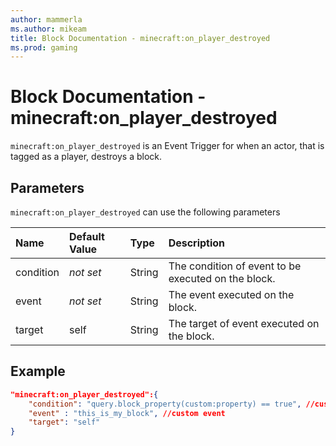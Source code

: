```yaml
---
author: mammerla
ms.author: mikeam
title: Block Documentation - minecraft:on_player_destroyed
ms.prod: gaming
---
```


# Block Documentation - minecraft:on_player_destroyed

`minecraft:on_player_destroyed` is an Event Trigger for when an actor, that is tagged as a player, destroys a block.

## Parameters

`minecraft:on_player_destroyed` can use the following parameters

|Name |Default Value  |Type  |Description  |
|:----------|:----------|:----------|:----------|
|condition|*not set* | String|  The condition of event to be executed on the block. |
|event|*not set* | String|  The event executed on the block. |
| target| self| String| The target of event executed on the block. |

## Example

```json
"minecraft:on_player_destroyed":{
    "condition": "query.block_property(custom:property) == true", //custom condition
    "event" : "this_is_my_block", //custom event
    "target": "self"
}
```
